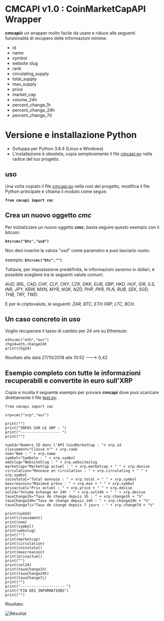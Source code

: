 # CMCAPI v1.0 : CoinMarketCapAPI Wrapper

**cmcapi**è un wrapper molto facile da usare e riduce alle seguenti funzionalità di recupero delle informazioni minime:
 - id
 - name
 - symbol
 - website slug
 - rank
 - circulating_supply
 - total_supply
 - max_supply
 - price
 - market_cap
 - volume_24h
 - percent_change_1h
 - percent_change_24h
 - percent_change_7d

# Versione e installazione Python

 - Sviluppa per Python 3.6.4 (Linux e Windows)
 - L'installazione è obsoleta, copia semplicemente il file [cmcapi.py](https://github.com/damballah/cmcapi/blob/master/cmcapi.py) nella radice del tuo progetto.


## uso

Una volta copiato il file  [cmcapi.py](https://github.com/damballah/cmcapi/blob/master/cmcapi.py) nella root del progetto, modifica il file Python principale e chiama il modulo come segue:

**`from cmcapi import cmc`**

## Crea un nuovo oggetto *cmc*
Per inizializzare un nuovo oggetto ***cmc***, basta seguire questo esempio con il bitcoin:

**`btc=cmc("btc","usd")`**

Non devi inserire la valuta "*usd*" come parametro e puoi lasciarlo vuoto.

esempio: **`btc=cmc("btc","")`**

Tuttavia, per impostazione predefinita, le informazioni saranno in dollari, è possibile scegliere tra le seguenti valute comuni:

*AUD, BRL, CAD, CHF, CLP, CNY, CZK, DKK, EUR, GBP, HKD, HUF, IDR, ILS, INR, JPY, KRW, MXN, MYR, NOK, NZD, PHP, PKR, PLN, RUB, SEK, SGD, THB, TRY, TWD*. 

E per le criptovalute, le seguenti: *ZAR, BTC, ETH XRP, LTC, BCH*.

## Un caso concreto in uso

Voglio recuperare il tasso di cambio per 24 ore su Ethereum:

    eth=cmc("eth","eur")
    chg24=eth.change24h
    print(chg24)
    
Risultato alla data 27/10/2018 alle 10:52 ---> 0,42

## Esempio completo con tutte le informazioni recuperabili e convertite in euro sull'XRP
Copia e incolla il seguente esempio per provare **cmcapi** dove puoi scaricare direttamente il file [test.py](https://github.com/damballah/cmcapi/blob/master/test.py).

    from cmcapi import cmc
    
    xrp=cmc("xrp","eur")
    
    print("")
    print("INFOS SUR LE XRP : ")
    print("------------------ ")
    print("")
    
    numId="Numéro ID dans l'API CoinMarketCap : "+ xrp.id
    classement="Classé n°" + xrp.rank
    nom="Nom : " + xrp.name
    symbol="Symbole : " + xrp.symbol
    webslug="WebsiteSlug : " + xrp.websiteslug
    marketcap="MarketCap actuel : " + xrp.marketcap + " " + xrp.devise
    circulation="Monnaie en circulation : " + xrp.circulating + " " + xrp.symbol
    coinstotal="Total monnaie : " + xrp.total + " " + xrp.symbol
    maxcreacoin="Maximum prévu : " + xrp.max + " " + xrp.symbol
    prixactuel="Prix actuel : " + xrp.price + " " + xrp.devise
    vol24="Volume échangé en 24h : " + xrp.vol24h + " " + xrp.devise
    tauxChange1h="Taux de change depuis 1h : " + xrp.change1h + "%"
    tauxChange24h="Taux de change depuis 24h : " + xrp.change24h + "%"
    tauxChange7j="Taux de change depuis 7 jours : " + xrp.change7d + "%"
    
    print(numId)
    print(classement)
    print(nom)
    print(symbol)
    print(webslug)
    print("")
    print(marketcap)
    print(circulation)
    print(coinstotal)
    print(maxcreacoin)
    print(prixactuel)
    print("")
    print(vol24)
    print(tauxChange1h)
    print(tauxChange24h)
    print(tauxChange7j)
    print("")
    print("-------------------- ")
    print("FIN DES INFORMATIONS")
    print("")
Risultato: 

![Résultat](https://github.com/damballah/cmcapi/blob/master/Capture_resultat_exemple_complet_cmcapi.PNG)



